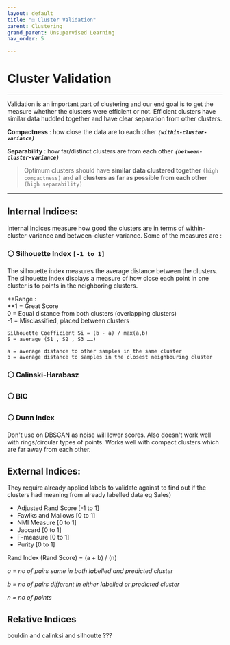 ```yaml
---
layout: default
title: "☑ Cluster Validation"
parent: Clustering
grand_parent: Unsupervised Learning
nav_order: 5

---
```

# Cluster Validation

***

Validation is an important part of clustering and our end goal is to get the measure whether the clusters were efficient or not. Efficient clusters have similar data huddled together and have clear separation from other clusters.

**Compactness** : how close the data are to each other **_`(within-cluster-variance)`_**

**Separability** : how far/distinct clusters are from each other **_`(between-cluster-variance)`_**

> Optimum clusters should have **similar data clustered together** `(high compactness)` and **all clusters as far as possible from each other** `(high separability)`

***

## Internal Indices:

Internal Indices measure how good the clusters are in terms of within-cluster-variance and between-cluster-variance. Some of the measures are :

### ⚪ Silhouette Index `[-1 to 1]`

The silhouette index measures the average distance between the clusters. The silhouette index displays a measure of how close each point in one cluster is to points in the neighboring clusters.

**Range :  
**1 = Great Score   
0 = Equal distance from both clusters (overlapping clusters)  
\-1 = Misclassified, placed between clusters 

    
    Silhouette Coefficient Si = (b - a) / max(a,b) 
    S = average (S1 , S2 , S3 ……)
    
    a = average distance to other samples in the same cluster
    b = average distance to samples in the closest neighbouring cluster

### ⚪ Calinski-Harabasz

### ⚪ BIC

### ⚪ Dunn Index

Don't use on DBSCAN as noise will lower scores. Also doesn't work well with rings/circular types of points. Works well with compact clusters which are far away from each other.

## External Indices:

They require already applied labels to validate against to find out if the clusters had meaning from already labelled data eg Sales)

* Adjusted Rand Score \[-1 to 1\]
* Fawlks and Mallows \[0 to 1\]
* NMI Measure \[0 to 1\]
* Jaccard \[0 to 1\]
* F-measure \[0 to 1\]
* Purity \[0 to 1\]

Rand Index (Rand Score) = (a + b) / (n)

_a = no of pairs same in both labelled and predicted cluster_

_b = no of pairs different in either labelled or predicted cluster_

_n = no of points_

## Relative Indices

bouldin and calinksi and silhoutte ???